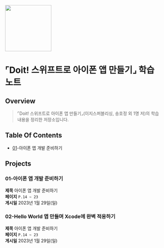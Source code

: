 <img src="https://user-images.githubusercontent.com/21079970/204135410-02c4cb43-0856-46bd-b216-0516a35ec34d.png" align="center" width="150" height="150">

# ⌜Doit! 스위프트로 아이폰 앱 만들기⌟ 학습 노트
## Overview
> ⌜Doit! 스위프트로 아이폰 앱 만들기⌟(이지스퍼블리싱, 송호정 외 1명 저)의 학습 내용을 정리한 저장소입니다.

## Table Of Contents
* [01](#01)-아이폰 앱 개발 준비하기

## Projects
### 01-아이폰 앱 개발 준비하기

**제목** 아이폰 앱 개발 준비하기 <br>
**페이지** `P.14 ~ 23` <br>
**게시일**  2023년 1월 29일(일) <br>

### 02-Hello World 앱 만들며 Xcode에 완벽 적응하기

**제목** 아이폰 앱 개발 준비하기 <br>
**페이지** `P.14 ~ 23` <br>
**게시일**  2023년 1월 29일(일) <br>

<br>
